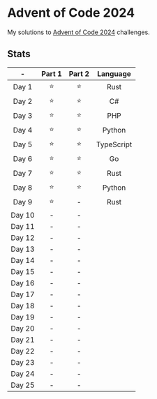 # Advent of Code 2024

My solutions to [Advent of Code 2024](https://adventofcode.com/2024) challenges.

## Stats

|   -    | Part 1 | Part 2 |  Language  |
| :----: | :----: | :----: | :--------: |
| Day 1  |  ⭐️   |  ⭐️   |    Rust    |
| Day 2  |  ⭐️   |  ⭐️   |     C#     |
| Day 3  |  ⭐️   |  ⭐️   |    PHP     |
| Day 4  |  ⭐️   |  ⭐️   |   Python   |
| Day 5  |  ⭐️   |  ⭐️   | TypeScript |
| Day 6  |  ⭐️   |  ⭐️   |     Go     |
| Day 7  |  ⭐️   |  ⭐️   |    Rust    |
| Day 8  |  ⭐️   |  ⭐️   |   Python   |
| Day 9  |  ⭐️   |   -    |    Rust    |
| Day 10 |   -    |   -    |            |
| Day 11 |   -    |   -    |            |
| Day 12 |   -    |   -    |            |
| Day 13 |   -    |   -    |            |
| Day 14 |   -    |   -    |            |
| Day 15 |   -    |   -    |            |
| Day 16 |   -    |   -    |            |
| Day 17 |   -    |   -    |            |
| Day 18 |   -    |   -    |            |
| Day 19 |   -    |   -    |            |
| Day 20 |   -    |   -    |            |
| Day 21 |   -    |   -    |            |
| Day 22 |   -    |   -    |            |
| Day 23 |   -    |   -    |            |
| Day 24 |   -    |   -    |            |
| Day 25 |   -    |   -    |            |
